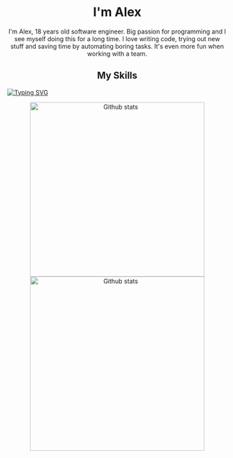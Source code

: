 <h1 align="center">I'm Alex</h1>
<p align="center">
  I'm Alex, 18 years old software engineer. Big passion for programming and I see myself doing this for a long time. I love writing code, trying out new stuff and saving   time by automating boring tasks. It's even more fun when working with a team.
</p>
<h2 align="center">My Skills</h2>
<a href="https://git.io/typing-svg"><img src="https://readme-typing-svg.demolab.com?font=Fira+Code&size=35&duration=2000&pause=1000&color=fa8b00&center=true&width=1920&lines=React;Node.js;Express;Java" alt="Typing SVG" /></a>
<p align="center">
    <img width="400" src="https://streak-stats.demolab.com?user=KingDevCode&theme=dark&hide_border=true" alt="Github stats">
    <img width="400" src="https://github-readme-stats.vercel.app/api?username=KingDevCode&show_icons=true&theme=dark&hide_border=true&icon_color=fa8b00" alt="Github stats">
</p>
